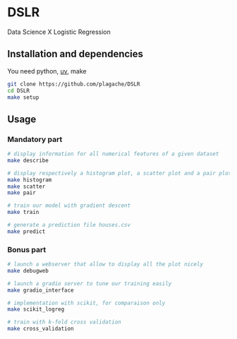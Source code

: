 # DSLR
Data Science X Logistic Regression

## Installation and dependencies
You need python, [uv](https://github.com/astral-sh/uv?tab=readme-ov-file#uv), make
```bash
git clone https://github.com/plagache/DSLR
cd DSLR
make setup
```

## Usage

### Mandatory part

```bash
# display information for all numerical features of a given dataset
make describe

# display respectively a histogram plot, a scatter plot and a pair plot
make histogram
make scatter
make pair

# train our model with gradient descent
make train

# generate a prediction file houses.csv
make predict
```

### Bonus part

```bash
# launch a webserver that allow to display all the plot nicely
make debugweb

# launch a gradio server to tune our training easily
make gradio_interface

# implementation with scikit, for comparaison only
make scikit_logreg

# train with k-fold cross validation
make cross_validation
```
